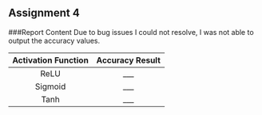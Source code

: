 ## Assignment 4

###Report Content
Due to bug issues I could not resolve, I was not able to output the accuracy values.

| Activation Function  |   Accuracy Result     |
|:----------:|:-------------:|
| ReLU |  ___ |
| Sigmoid |    ___   |
| Tanh | ___ | 
